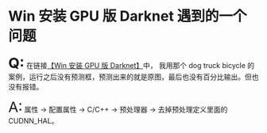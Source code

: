 # Win 安装 GPU 版 Darknet 遇到的一个问题

<big><big><big><big>**Q:**</big></big></big></big>
在链接[【Win 安装 GPU 版 Darknet】](https://zhuanlan.zhihu.com/p/45845454)中，
我用那个 dog truck bicycle 的案例，运行之后没有预测框，预测出来的就是原图，最后也没有百分比输出。但也没有报错。

<big><big><big><big>A:</big></big></big></big>
属性 -> 配置属性 -> C/C++ -> 预处理器 -> 去掉预处理定义里面的 CUDNN_HAL。
